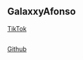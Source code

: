 ## GalaxxyAfonso 

[TikTok](https://tiktok.com/@galaxxyafonso)
## 
[Github](https://github.com/galaxxyafonso)
